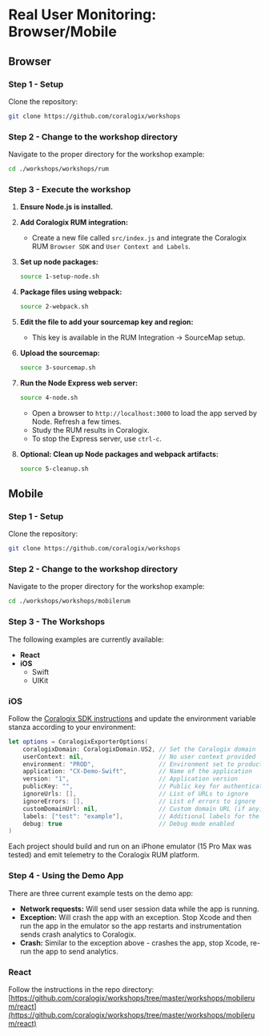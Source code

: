 
# Real User Monitoring: Browser/Mobile

## Browser

### Step 1 - Setup
Clone the repository:
```bash
git clone https://github.com/coralogix/workshops
```

### Step 2 - Change to the workshop directory
Navigate to the proper directory for the workshop example:
```bash
cd ./workshops/workshops/rum
```

### Step 3 - Execute the workshop

1. **Ensure Node.js is installed.**

2. **Add Coralogix RUM integration:**
   - Create a new file called `src/index.js` and integrate the Coralogix RUM `Browser SDK` and `User Context and Labels`.

3. **Set up node packages:**
   ```bash
   source 1-setup-node.sh
   ```

4. **Package files using webpack:**
   ```bash
   source 2-webpack.sh
   ```

5. **Edit the file to add your sourcemap key and region:**
   - This key is available in the RUM Integration -> SourceMap setup.

6. **Upload the sourcemap:**
   ```bash
   source 3-sourcemap.sh
   ```

7. **Run the Node Express web server:**
   ```bash
   source 4-node.sh
   ```
   - Open a browser to `http://localhost:3000` to load the app served by Node. Refresh a few times.
   - Study the RUM results in Coralogix.
   - To stop the Express server, use `ctrl-c`.

8. **Optional: Clean up Node packages and webpack artifacts:**
   ```bash
   source 5-cleanup.sh
   ```

## Mobile

### Step 1 - Setup
Clone the repository:
```bash
git clone https://github.com/coralogix/workshops
```

### Step 2 - Change to the workshop directory
Navigate to the proper directory for the workshop example:
```bash
cd ./workshops/workshops/mobilerum
```

### Step 3 - The Workshops
The following examples are currently available:
- **React**
- **iOS**
  - Swift
  - UIKit

### iOS

Follow the [Coralogix SDK instructions](https://coralogix.com/docs/rum-ios-monitoring-setup/) and update the environment variable stanza according to your environment:

```swift
let options = CoralogixExporterOptions(
    coralogixDomain: CoralogixDomain.US2, // Set the Coralogix domain
    userContext: nil,                     // No user context provided
    environment: "PROD",                  // Environment set to production
    application: "CX-Demo-Swift",         // Name of the application
    version: "1",                         // Application version
    publicKey: "",                        // Public key for authentication
    ignoreUrls: [],                       // List of URLs to ignore
    ignoreErrors: [],                     // List of errors to ignore
    customDomainUrl: nil,                 // Custom domain URL (if any)
    labels: ["test": "example"],          // Additional labels for the RUM data
    debug: true                           // Debug mode enabled
)
```

Each project should build and run on an iPhone emulator (15 Pro Max was tested) and emit telemetry to the Coralogix RUM platform.

### Step 4 - Using the Demo App

There are three current example tests on the demo app:  
- **Network requests:** Will send user session data while the app is running.  
- **Exception:** Will crash the app with an exception. Stop Xcode and then run the app in the emulator so the app restarts and instrumentation sends crash analytics to Coralogix.  
- **Crash:** Similar to the exception above - crashes the app, stop Xcode, re-run the app to send analytics.  
  
### React

Follow the instructions in the repo directory: [https://github.com/coralogix/workshops/tree/master/workshops/mobilerum/react](https://github.com/coralogix/workshops/tree/master/workshops/mobilerum/react)

